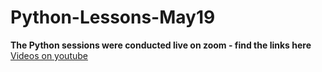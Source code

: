 # Python-Lessons-May19

**The Python sessions were conducted live on zoom - find the links here** </br>
[Videos on youtube](https://www.youtube.com/playlist?list=PLQIztLQA7Uu-k5cy7Ha9uer4ygLIlrXQo)
